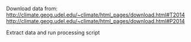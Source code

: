 
Download data from:
http://climate.geog.udel.edu/~climate/html_pages/download.html#T2014
http://climate.geog.udel.edu/~climate/html_pages/download.html#P2014

Extract data and run processing script
